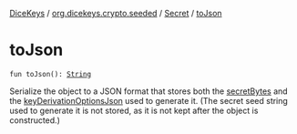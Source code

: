 [DiceKeys](../../index.md) / [org.dicekeys.crypto.seeded](../index.md) / [Secret](index.md) / [toJson](./to-json.md)

# toJson

`fun toJson(): `[`String`](https://kotlinlang.org/api/latest/jvm/stdlib/kotlin/-string/index.html)

Serialize the object to a JSON format that stores both the [secretBytes](secret-bytes.md)
and the [keyDerivationOptionsJson](key-derivation-options-json.md) used to generate it.
(The secret seed string used to generate it is not stored, as it is
not kept after the object is constructed.)

